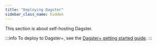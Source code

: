 ```yaml
---
title: "Deploying Dagster"
sidebar_class_name: hidden
---
```


This section is about self-hosting Dagster.

:::info
To deploy to Dagster+, see the [Dagster+ getting started guide](/dagster-plus/getting-started).
:::
